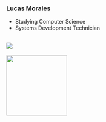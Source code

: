 ### Lucas Morales 

- Studying Computer Science
- Systems Development Technician
<br/>
  <a href="https://www.linkedin.com/in/lucasvmorales/" target="_blank"><img src="https://img.shields.io/badge/-LinkedIn-%230077B5?style=for-the-badge&logo=linkedin&logoColor=white" target="_blank"></a> 
 <br/>
 
 <br>
<div>
  <a href="https://github.com/lvmorales1">
  <img height="160em" src="https://github-readme-stats.vercel.app/api/top-langs/?username=lvmorales1&layout=compact&langs_count=7&theme=dark"/>
</div> 
</div>

